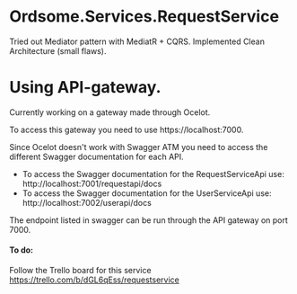 # Ordsome.Services.RequestService

Tried out Mediator pattern with MediatR + CQRS. Implemented Clean Architecture (small flaws).

# Using API-gateway.

Currently working on a gateway made through Ocelot.

To access this gateway you need to use https://localhost:7000.

Since Ocelot doesn't work with Swagger ATM you need to access the different Swagger documentation for each API.

- To access the Swagger documentation for the RequestServiceApi use: http://localhost:7001/requestapi/docs
- To access the Swagger documentation for the UserServiceApi use: http://localhost:7002/userapi/docs

The endpoint listed in swagger can be run through the API gateway on port 7000. 

#### To do: 
Follow the Trello board for this service
https://trello.com/b/dGL6qEss/requestservice
